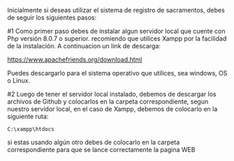 Inicialmente si deseas utilizar el sistema de registro de sacramentos, debes de seguir los siguientes pasos:

#1 Como primer paso debes de instalar algun servidor local que cuente con Php versión 8.0.7 o superior.
 recomiendo que utilices Xampp por la facilidad de la instalación. A continuacion un link de descarga:
 
 https://www.apachefriends.org/download.html
 
 Puedes descargarlo para el sistema operativo que utilices, sea windows, OS o Linux.
 
 
 #2 Luego de tener el servidor local instalado, debemos de descargar los archivos de Github y colocarlos en la carpeta
	   correspondiente, segun nuestro servidor local, en el caso de Xampp, debemos de colocarlo en la siguiente ruta:
 
	C:\xampp\htdocs
	
 si estas usando algún otro debes de colocarlo en la carpeta correspondiente para que se lance correctamente la pagina WEB
